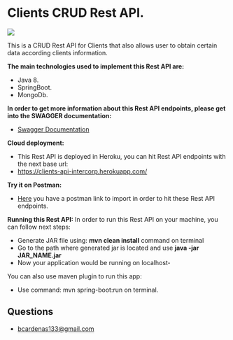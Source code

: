 # Clients CRUD Rest API.

![](https://forthebadge.com/images/featured/featured-built-with-love.svg)

This is a CRUD Rest API for Clients that also allows user to obtain certain data according clients information.

**The main technologies used to implement this Rest API are:**
- Java 8.
- SpringBoot.
- MongoDb.

**In order to get more information about this Rest API endpoints, please get into the SWAGGER documentation:** 

- [Swagger Documentation](https://clients-api-intercorp.herokuapp.com/swagger-ui.html#/)

**Cloud deployment:**

- This Rest API is deployed in Heroku, you can hit Rest API endpoints with the next base url:
- https://clients-api-intercorp.herokuapp.com/

**Try it on Postman:**

- [Here](https://www.getpostman.com/collections/a7d90acff3140588cb4e) you have a postman link to import 
in order to hit these Rest API endpoints.

**Running this Rest API:**
In order to run this Rest API on your machine, you can follow next steps:
- Generate JAR file using: **mvn clean install** command on terminal
- Go to the path where generated jar is located and use **java -jar JAR_NAME.jar**
- Now your application would be running on localhost-

You can also use maven plugin to run this app:
- Use command: mvn spring-boot:run on terminal.

## Questions

* [bcardenas133@gmail.com](bcardenas133@gmail.com)
